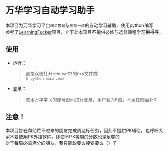 # 万华学习自动学习助手
本项目为万华学习平台`闯关答题`与`每周一练`的自动学习辅助，使用python编写  
参考了[LearningFucker](https://github.com/LFTEC/LearningFucker)项目，介于此本项目不提供必修与选修课程学习~~懒得写~~。
## 使用
* 运行：
    > 直接双击打开release中的exe文件或  
    `$ python main.exe`
* 登录：
    > 使用万华学习的账号密码进行登录，用户名为8位，不足在前面补0
## 注意！
本项目旨在帮助忙不过来的朋友完成周达标任务，因此不提供PK辅助，也呼吁大家不要使用PK外挂软件，即使不PK每周的分数也是足够的  
对于每周必需满分的朋友，我只能说要么接受要么（）了